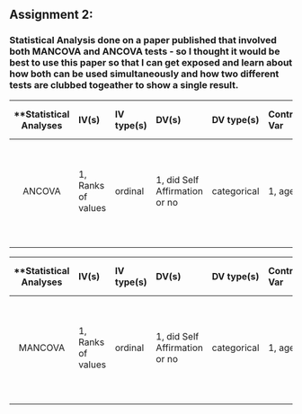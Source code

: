 ## Assignment 2:
### Statistical Analysis done on a paper published that involved both MANCOVA and ANCOVA tests - so I thought it would be best to use this paper so that I can get exposed and learn about how both can be used simultaneously and how two different tests are clubbed togeather to show a single result.

| **Statistical Analyses	|  IV(s)  |  IV type(s) |  DV(s)  |  DV type(s)  |  Control Var | Control Var type  | Question to be answered | _H0_ | alpha | link to paper **| 
|:----------:|:----------|:------------|:-------------|:-------------|:------------|:------------- |:------------------|:----:|:-------:|:-------|
ANCOVA	| 1, Ranks of values | ordinal | 1, did Self Affirmation or no| categorical | 1, age | continuous (could also be categoridcal) | 	Do participants in self-affirmation rak  value significantly higher than control group | Ranks test groups <= Ranks control group | 0.05 | [The Phrenic Component of Acute Schizophrenia – A Name and Its Physiological Reality](http://journals.plos.org/plosone/article?id=10.1371/journal.pone.0033459) |
  |||||||||
  
| **Statistical Analyses	|  IV(s)  |  IV type(s) |  DV(s)  |  DV type(s)  |  Control Var | Control Var type  | Question to be answered | _H0_ | alpha | link to paper **| 
|:----------:|:----------|:------------|:-------------|:-------------|:------------|:------------- |:------------------|:----:|:-------:|:-------|
MANCOVA	| 1, Ranks of values | ordinal | 1, did Self Affirmation or no| categorical | 1, age | continuous (could also be categoridcal) | 	Do participants in self-affirmation rak  value significantly higher than control group | Ranks test groups <= Ranks control group | 0.05 | [The Phrenic Component of Acute Schizophrenia – A Name and Its Physiological Reality](http://journals.plos.org/plosone/article?id=10.1371/journal.pone.0033459) |
  |||||||||
